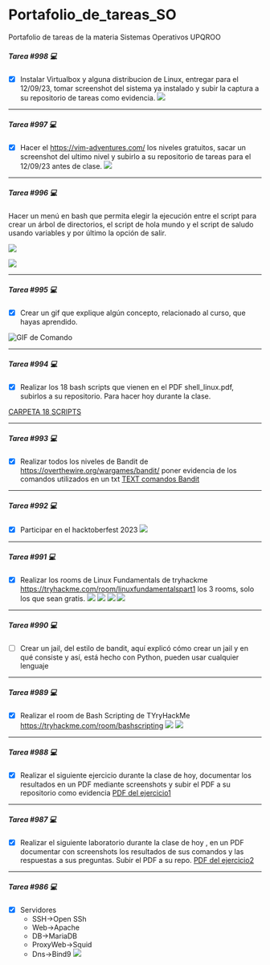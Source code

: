 # Portafolio_de_tareas_SO
Portafolio de tareas de la materia Sistemas Operativos UPQROO

#####  Tarea #998 💻
- [x] Instalar Virtualbox y alguna distribucion de Linux, entregar para el 12/09/23, tomar screenshot del sistema ya instalado y subir la captura a su repositorio de tareas como evidencia.
      <a href="https://github.com/davidakeprott/Portafolio_de_tareas_SO" target="_blank"> <img src="/Captura SO Linux Distribucion Debian.png"/></a>
_____

#####  Tarea #997 💻
- [x] Hacer el https://vim-adventures.com/ los niveles gratuitos, sacar un screenshot del ultimo nivel y subirlo a su repositorio de tareas para el 12/09/23 antes de clase. 
      <a href="https://github.com/davidakeprott/Portafolio_de_tareas_SO" target="_blank"> <img src="/Juego vim adventurre.png"/></a>
_____
#####  Tarea #996 💻  
Hacer un menú en bash que permita elegir la ejecución entre el script para crear un árbol de directorios, el script de hola mundo y el script de saludo usando variables y por último la opción de salir.

<a href="https://asciinema.org/a/FFRaHiqyB6YhU9mHjqjwBtjZE" target="_blank"><img src="https://asciinema.org/a/FFRaHiqyB6YhU9mHjqjwBtjZE.svg" /></a>

<a href="https://github.com/davidakeprott/Portafolio_de_tareas_SO/blob/main/Cap_menu_bash.png" target="_blank"> <img src="/Cap_menu_bash.png"></a> 
_______
#####  Tarea #995 💻

- [x] Crear un gif que explique algún concepto, relacionado al curso, que hayas aprendido.

![GIF de Comando](https://github.com/davidakeprott/Portafolio_de_tareas_SO/blob/main/Mensajes%20con%20variables.gif)
_____
#####  Tarea #994 💻
- [x]  Realizar los 18 bash scripts que vienen en el PDF shell_linux.pdf, subirlos a su repositorio. Para hacer hoy durante la clase. 

<a href="https://github.com/davidakeprott/Portafolio_de_tareas_SO/blob/main/BASHMENU18" target="_blank">CARPETA 18 SCRIPTS</a> 
_____
#####  Tarea #993 💻
- [x] Realizar todos los niveles de Bandit de https://overthewire.org/wargames/bandit/ poner evidencia de los comandos utilizados en un txt
    <a href="https://github.com/davidakeprott/Portafolio_de_tareas_SO/blob/main/Comandos lvl Juego Bandit SO.txt" target="_blank">TEXT comandos Bandit </a> 
_____
#####  Tarea #992 💻
- [x] Participar en el hacktoberfest 2023
      <a href="https://github.com/davidakeprott/Portafolio_de_tareas_SO" target="_blank"> <img src="/Evidencia registro SO.png"/></a>
_____
#####  Tarea #991 💻
- [x] Realizar los rooms de Linux Fundamentals de tryhackme https://tryhackme.com/room/linuxfundamentalspart1  los 3 rooms, solo los que sean gratis.
<a href="https://github.com/davidakeprott/Portafolio_de_tareas_SO/blob/c55c4a43388301156074ab0bd87738f7d55e5a12/Tryhackme/Parte%201%20tryhackme.png" target="_blank"> <img src="/Tryhackme/Parte 1 tryhackme.png"/></a>
<a href="https://github.com/davidakeprott/Portafolio_de_tareas_SO/blob/c55c4a43388301156074ab0bd87738f7d55e5a12/Tryhackme/Parte%201%20tryhackme.png" target="_blank"> <img src="Tryhackme/Parte 2 tryhackme.png"/></a>
<a href="https://github.com/davidakeprott/Portafolio_de_tareas_SO/blob/c55c4a43388301156074ab0bd87738f7d55e5a12/Tryhackme/Parte%201%20tryhackme.png" target="_blank"> <img src="Tryhackme/Parte 3 tryhackme.png"/></a>
<a href="https://github.com/davidakeprott/Portafolio_de_tareas_SO/blob/c55c4a43388301156074ab0bd87738f7d55e5a12/Tryhackme/Parte%201%20tryhackme.png" target="_blank"> <img src="Tryhackme/trhackme.png"/></a>
_______
#####  Tarea #990 💻
- [ ] Crear un jail, del estilo de bandit, aquí explicó cómo crear un jail y en qué consiste y así, está hecho con Python, pueden usar cualquier lenguaje 
____________
#####  Tarea #989 💻
- [x] Realizar el room de Bash Scripting de TYryHackMe https://tryhackme.com/room/bashscripting
<a href="https://github.com/davidakeprott/Portafolio_de_tareas_SO/blob/c55c4a43388301156074ab0bd87738f7d55e5a12/Tryhackme/Parte%201%20tryhackme.png" target="_blank"> <img src="Tryhackme/tryhackme bash scripts 1.png"/></a>
<a href="https://github.com/davidakeprott/Portafolio_de_tareas_SO/blob/c55c4a43388301156074ab0bd87738f7d55e5a12/Tryhackme/Parte%201%20tryhackme.png" target="_blank"> <img src="Tryhackme/tryhackme bash scripts 2.png"/></a>
__________
#####  Tarea #988 💻
- [x]  Realizar el siguiente ejercicio durante la clase de hoy, documentar los resultados en un PDF mediante screenshots y subir el PDF a su repositorio como evidencia 
      <a href="https://github.com/davidakeprott/Portafolio_de_tareas_SO/blob/main/PDF1Comandos.pdf" target="_blank"> PDF del ejercicio1</a>
_____________________
#####  Tarea #987 💻
- [x] Realizar el siguiente laboratorio durante la clase de hoy , en un PDF documentar con screenshots los resultados de sus comandos y las respuestas a sus preguntas. Subir el PDF a su repo.
      <a href="https://github.com/davidakeprott/Portafolio_de_tareas_SO/blob/main/PDF2Comandos.pdf" target="_blank"> PDF del ejercicio2</a>
_____________________
#####  Tarea #986 💻
- [x] Servidores
  - SSH->Open SSh
  - Web->Apache
  - DB->MariaDB
  - ProxyWeb->Squid
  - Dns->Bind9
<a href="https://github.com/davidakeprott/Portafolio_de_tareas_SO/blob/2ab9099212b44d41f44f81d42268b406106a047f/CAPTareaClase.png" target="_blank"> <img src="/CAPTareaClase.png" width="auto" height="auto"/></a>



